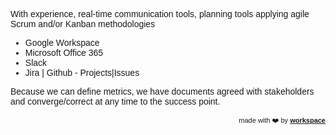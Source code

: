 

<link href="https://fonts.googleapis.com/css?family=Montserrat&display=swap" rel="stylesheet">


With experience, real-time communication tools, planning tools applying agile Scrum and/or Kanban methodologies

- Google Workspace
- Microsoft Office 365
- Slack
- Jira | Github - Projects|Issues

Because we can define metrics, we have documents agreed with stakeholders and converge/correct at any time to the success point.




<div style="text-align: right; float: right;">
 <span style="font-size: 11px"> made with ❤️ by </span>
 <a href="http://workspace.ciro-maciel.me" style="font-size: 11px" target="_blank">
   <strong style="font-size: 11px">workspace</strong>
 </a>
</div>

<style>
 * {
    font-family: 'Montserrat', sans-serif !important;
     font-size: 14px;
  }
 h1 {
    font-size: 23px; 
 }
 h1 a{
    display: none;
 }
 h1:after {
  content: 'the How and Why?';
 }
 .container-lg{
  max-width: 900px
 }
 hr {
  height: 0px !important;
  border-bottom: 1px solid #eaecef !important;
  margin-bottom: 10px !important;
 }
</style>
